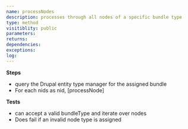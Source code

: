 ```yaml
---
name: processNodes
description: processes through all nodes of a specific bundle type
type: method
visitiblity: public
parameters: 
returns: 
dependencies:
exceptions:
log:
---
```



**Steps**
- query the Drupal entity type manager for the assigned bundle
- For each nids as nid, [processNode]

**Tests**
- can accept a valid bundleType and iterate over nodes
- Does fail if an invalid node type is assigned

